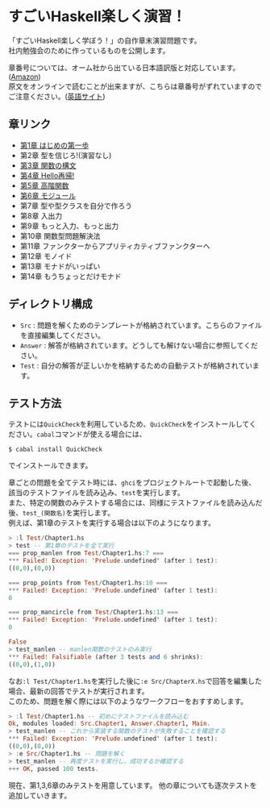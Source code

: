 すごいHaskell楽しく演習！
=================

「すごいHaskell楽しく学ぼう！」の自作章末演習問題です。  
社内勉強会のために作っているものを公開します。  

章番号については、オーム社から出ている日本語訳版と対応しています。([Amazon](http://amzn.to/1uS2ja1))  
原文をオンラインで読むことが出来ますが、こちらは章番号がずれていますのでご注意ください。([英語サイト](http://learnyouahaskell.com/chapters))

## 章リンク

- [第1章 はじめの第一歩](https://github.com/kokuyouwind/haskell-exercises/blob/master/chapter1.md)
- 第2章 型を信じろ!(演習なし)
- [第3章 関数の構文](https://github.com/kokuyouwind/haskell-exercises/blob/master/chapter3.md)
- [第4章 Hello再帰!](https://github.com/kokuyouwind/haskell-exercises/blob/master/chapter4.md)
- [第5章 高階関数](https://github.com/kokuyouwind/haskell-exercises/blob/master/chapter5.md)
- [第6章 モジュール](https://github.com/kokuyouwind/haskell-exercises/blob/master/chapter6.md)
- 第7章 型や型クラスを自分で作ろう
- 第8章 入出力
- 第9章 もっと入力、もっと出力
- 第10章 関数型問題解決法
- 第11章 ファンクターからアプリティカティブファンクターへ
- 第12章 モノイド
- 第13章 モナドがいっぱい
- 第14章 もうちょっとだけモナド

## ディレクトリ構成

- `Src` : 問題を解くためのテンプレートが格納されています。こちらのファイルを直接編集してください。
- `Answer` : 解答が格納されています。どうしても解けない場合に参照してください。
- `Test` : 自分の解答が正しいかを格納するための自動テストが格納されています。

## テスト方法

テストには`QuickCheck`を利用しているため、`QuickCheck`をインストールしてください。`cabal`コマンドが使える場合には、
```shell
$ cabal install QuickCheck
```
でインストールできます。

章ごとの問題を全てテスト時には、`ghci`をプロジェクトルートで起動した後、該当のテストファイルを読み込み、`test`を実行します。  
また、特定の関数のみテストする場合には、同様にテストファイルを読み込んだ後、`test_(関数名)`を実行します。  
例えば、第1章のテストを実行する場合は以下のようになります。
```haskell
> :l Test/Chapter1.hs
> test -- 第1章のテストを全て実行
=== prop_manlen from Test/Chapter1.hs:7 ===
*** Failed! Exception: 'Prelude.undefined' (after 1 test):
((0,0),(0,0))

=== prop_points from Test/Chapter1.hs:10 ===
*** Failed! Exception: 'Prelude.undefined' (after 1 test):
0

=== prop_mancircle from Test/Chapter1.hs:13 ===
*** Failed! Exception: 'Prelude.undefined' (after 1 test):
0

False
> test_manlen -- manlen関数のテストのみ実行
*** Failed! Falsifiable (after 3 tests and 6 shrinks):
((0,0),(1,0))
```

なお`:l Test/Chapter1.hs`を実行した後に`:e Src/ChapterX.hs`で回答を編集した場合、最新の回答でテストが実行されます。  
このため、問題を解く際には以下のようなワークフローをおすすめします。
```haskell
> :l Test/Chapter1.hs -- 初めにテストファイルを読み込む
Ok, modules loaded: Src.Chapter1, Answer.Chapter1, Main.
> test_manlen -- これから実装する関数のテストが失敗することを確認する
*** Failed! Exception: 'Prelude.undefined' (after 1 test):
((0,0),(0,0))
> :e Src/Chapter1.hs -- 問題を解く
> test_manlen -- 再度テストを実行し、成功するか確認する
+++ OK, passed 100 tests.
```

現在、第1,3,6章のみテストを用意しています。
他の章についても逐次テストを追加していきます。

